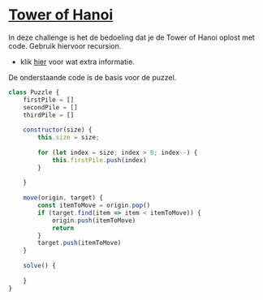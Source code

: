 # [Tower of Hanoi](https://www.mathsisfun.com/games/towerofhanoi.html)

In deze challenge is het de bedoeling dat je de Tower of Hanoi oplost met code. Gebruik hiervoor recursion.

- klik [hier](https://youtu.be/0BDi0d1j7u0?t=513) voor wat extra informatie.

De onderstaande code is de basis voor de puzzel.
```js
class Puzzle {
    firstPile = []
    secondPile = []
    thirdPile = []
​
    constructor(size) {
        this.size = size;
​
        for (let index = size; index > 0; index--) {
            this.firstPile.push(index)
        }
​
    }
​
    move(origin, target) {
        const itemToMove = origin.pop()
        if (target.find(item => item < itemToMove)) {
            origin.push(itemToMove)
            return
        }
        target.push(itemToMove)
    }
​
    solve() {
        
    }
}
```